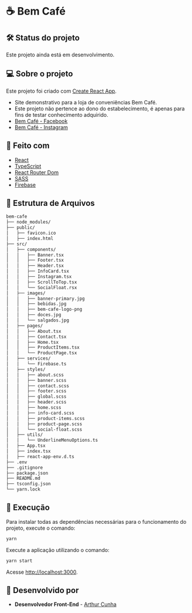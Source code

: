 # ☕ Bem Café

## 🛠️ Status do projeto

Este projeto ainda está em desenvolvimento.

## 💻 Sobre o projeto

Este projeto foi criado com [Create React App](https://github.com/facebook/create-react-app).

- Site demonstrativo para a loja de conveniências Bem Café.
- Este projeto não pertence ao dono do estabelecimento, é apenas para fins de testar conhecimento adquirido.
- [Bem Café - Facebook](https://www.facebook.com/bemcafebp)
- [Bem Café - Instagram](https://www.instagram.com/bemcafebp/)

## 🧪 Feito com

* [React](https://pt-br.reactjs.org/)
* [TypeScript](https://www.typescriptlang.org/)
* [React Router Dom](https://v5.reactrouter.com/web/guides/quick-start/)
* [SASS](https://sass-lang.com/)
* [Firebase](https://firebase.google.com/)

## 📁 Estrutura de Arquivos

```bash
bem-cafe
├── node_modules/
├── public/
│   ├── favicon.ico
│   ├── index.html
├── src/
│   ├── components/
│   │   ├── Banner.tsx
│   │   ├── Footer.tsx
│   │   ├── Header.tsx
│   │   ├── InfoCard.tsx
│   │   ├── Instagram.tsx
│   │   ├── ScrollToTop.tsx
│   │   └── SocialFloat.rsx
│   ├── images/
│   │   ├── banner-primary.jpg
│   │   ├── bebidas.jpg
│   │   ├── bem-cafe-logo-png
│   │   ├── doces.jpg
│   │   └── salgados.jpg
│   ├── pages/
│   │   ├── About.tsx
│   │   ├── Contact.tsx
│   │   ├── Home.tsx
│   │   ├── ProductItems.tsx
│   │   └── ProductPage.tsx
│   ├── services/
│   │   └── Firebase.ts
│   ├── styles/
│   │   ├── about.scss
│   │   ├── banner.scss
│   │   ├── contact.scss
│   │   ├── footer.scss
│   │   ├── global.scss
│   │   ├── header.scss
│   │   ├── home.scss
│   │   ├── info-card.scss
│   │   ├── product-items.scss
│   │   ├── product-page.scss
│   │   └── social-float.scss
│   ├── utils/
│   │   └── UnderlineMenuOptions.ts
│   ├── App.tsx
│   ├── index.tsx
│   ├── react-app-env.d.ts
├── .env
├── .gitignore
├── package.json
├── README.md
├── tsconfig.json
└── yarn.lock

```

## 🚀 Execução

Para instalar todas as dependências necessárias para o funcionamento do projeto, execute o comando:
```bash 
yarn
```

Execute a aplicação utilizando o comando:
```bash 
yarn start
```

Acesse [http://localhost:3000](http://localhost:3000).

## 📝 Desenvolvido por

* **Desenvolvedor Front-End**  - [Arthur Cunha](https://github.com/arthur-cunha11)
